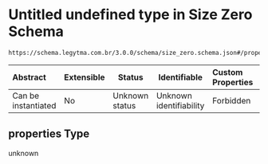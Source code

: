 # Untitled undefined type in Size Zero Schema

```txt
https://schema.legytma.com.br/3.0.0/schema/size_zero.schema.json#/properties
```




| Abstract            | Extensible | Status         | Identifiable            | Custom Properties | Additional Properties | Access Restrictions | Defined In                                                                        |
| :------------------ | ---------- | -------------- | ----------------------- | :---------------- | --------------------- | ------------------- | --------------------------------------------------------------------------------- |
| Can be instantiated | No         | Unknown status | Unknown identifiability | Forbidden         | Allowed               | none                | [size_zero.schema.json\*](../schema/size_zero.schema.json) |

## properties Type

unknown
